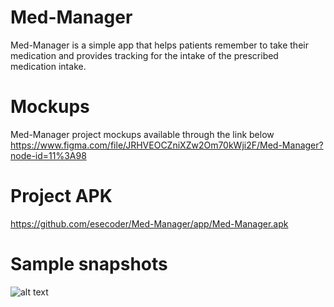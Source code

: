 # Med-Manager
Med-Manager is a simple app that helps patients remember to take their medication and provides tracking for the intake of the prescribed medication intake.

# Mockups
Med-Manager project mockups available through the link below
https://www.figma.com/file/JRHVEOCZniXZw2Om70kWji2F/Med-Manager?node-id=11%3A98

# Project APK
https://github.com/esecoder/Med-Manager/app/Med-Manager.apk

# Sample snapshots
![alt text](https://github.com/esecoder/Med-Manager/blob/master/Screenshot_20180418-200133%5B1%5D.png)
